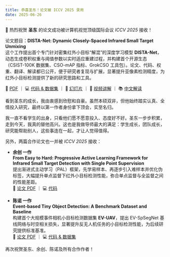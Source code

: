 ```yaml
---
title: 恭喜圣东！论文被 ICCV 2025 录用
date: 2025-06-26
---
```


🎉 热烈祝贺 **圣东** 的论文成功被计算机视觉顶级国际会议 *ICCV 2025* 接收！  

论文题目：**DISTA-Net: Dynamic Closely-Spaced Infrared Small Target Unmixing**  
这个工作提出首个专门针对密集红外小目标“解混”的深度学习模型 **DISTA-Net**，动态生成卷积权重与阈值参数以实时适应重建过程，并构建首个开源生态（CSIST-100K 数据集、CSO-mAP 指标、GrokCSO 工具包）。论文、代码、权重、翻译、解读都已公开，便于研究者复现与扩展，显著提升亚像素检测精度，为红外小目标检测提供了新的研究思路和工具。  

📄 [PDF](https://arxiv.org/pdf/2505.19148) ｜ 💻 [代码 & 数据集](https://github.com/GrokCV/GrokCSO) ｜ 📝 [幻灯片](https://github.com/YimianDai/public/blob/master/poster/2025-ICCV-DISTA-Net-Poster.pdf) ｜ 🎥 [视频讲解](https://www.bilibili.com/video/BV1d8tPzxESh/) ｜ 📚 [中文解读](https://grokcv.ai/blog/dista-net/)


看到圣东的成长，我由衷感到欣慰和自豪。虽然本硕双非，但他始终踏实认真、全情投入研究，最终以第一作者身份拿下顶会，实至名归。  

我一直不看学生的出身，只看他们愿不愿意投入、态度好不好。圣东一步步积累，走到今天，我真的替他高兴。这也是我做导师最大的满足：学生成长，团队成长，研究能帮助别人，这些事连在一起，才让人觉得值得。  


另外，两篇合作论文也一并被 *ICCV 2025* 接收：  

- **余创 一作**  
  **From Easy to Hard: Progressive Active Learning Framework for Infrared Small Target Detection with Single Point Supervision**  
  提出渐进式主动学习（PAL）框架，先学易样本、再逐步引入难样本并优化伪标签，大幅提升单点监督下红外小目标检测性能，弥合单点监督与全监督之间的性能差距。  
  📄 [论文 PDF](https://arxiv.org/pdf/2412.11154) ｜ 💻 [代码](https://github.com/YuChuang1205/PAL)

- **陈诺 一作**  
  **Event-based Tiny Object Detection: A Benchmark Dataset and Baseline**  
  构建首个大规模事件相机小目标检测数据集 **EV-UAV**，提出 EV-SpSegNet 基线网络与时空相关损失，显著提升反无人机任务的小目标检测性能，为后续研究提供标准基准。  
  📄 [论文 PDF](https://arxiv.org/pdf/2506.23575) ｜ 💻 [代码 & 数据集](https://github.com/ChenYichen9527/Ev-UAV)

再次祝贺圣东、余创、陈诺及所有合作作者！
